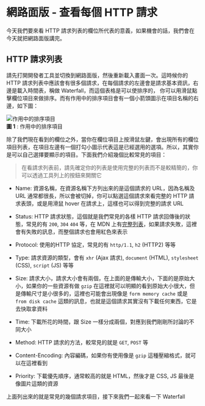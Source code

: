 # 網路面版 - 查看每個 HTTP 請求
今天我們要來看 HTTP 請求列表的欄位所代表的意義，如果機會的話，我們會在今天就把網路面版講完。

## HTTP 請求列表
請先打開開發者工具並切換到網路面版，然後重新載入畫面一次。這時候你的 HTTP 請求列表中應該會有很多個請求，在每個請求的左邊會是請求基本資訊，右邊是載入時間表，稱做 Waterfall，而這個表格是可以使排序的，
你可以用滑鼠點擊欄位項目來做排序。而有作用中的排序項目會有一個小箭頭圖示在項目名稱的右邊，如下圖：

![作用中的排序項目]()  
**圖 1** : 作用中的排序項目

除了我們現在看到的欄位之外，當你在欄位項目上按滑鼠左鍵，會出現所有的欄位項目列表，在項目左邊有一個打勾小圖示代表這是已經選用的選項。所以，其實你是可以自己選擇要顯示的項目。下面我們介紹幾個比較常見的項目：

> 在看請求列表前，請先確定你的列表是使用完整的列表而不是較精簡的，你可以透過工具列上的按鈕來開關它

- Name: 資源名稱，在資源名稱下方列出來的是這個請求的 URL，因為名稱及 URL 通常都很長，所以會被切掉，你可以點選這個請求來看完整的 HTTP 請求表頭，或是用滑鼠 hover 在請求上，這樣也可以得到完整的請求 URL

- Status: HTTP 請求狀態，這個就是我們常見的各樣 HTTP 請求回傳後的狀態，常見的有 `200`, `304` `404` 等，在 MDN 上有[完整列表](https://developer.mozilla.org/zh-TW/docs/Web/HTTP/Status)，如果請求失敗，這裡會有失敗的訊息，而整個請求也會用紅色來表示

- Protocol: 使用的HTTP 協定，常見的有 `http/1.1`, `h2` (HTTP2) 等等

- Type: 請求資源的類型，會有 `xhr` (Ajax 請求), `document` (HTML), `stylesheet` (CSS), `script` (JS) 等等

- Size: 請求大小，請求大小會有兩個，在上面的是傳輸大小，下面的是原始大小，如果你的一些資源有做 `gzip` 在這裡就可以明顯的看到原始大小很大，但是傳輸尺寸是小很多的，這裡也可能會出現像是 `form memory cache` 或是 `from disk cache` 這類的訊息，也就是這個請求其實沒有下載任何東西，它是去快取拿資料

- Time: 下載所花的時間，跟 Size 一樣分成兩個，對應到我們剛剛所討論的不同大小

- Method: HTTP 請求的方法，較常見的就是 `GET`, `POST` 等

- Content-Encoding: 內容編碼，如果你有使用像是 `gzip` 這種壓縮格式，就可以在這裡看到

- Priority: 下載優先順序，通常較高的就是 HTML，然後才是 CSS, JS 最後是像圖片這類的資源

上面列出來的就是常見的幾個請求項目，接下來我們一起來看一下 Waterfall

